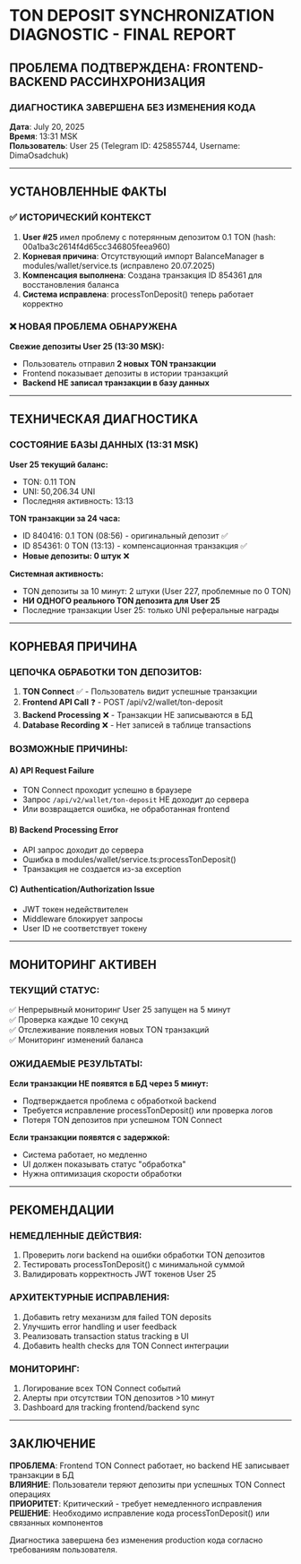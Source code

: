 # TON DEPOSIT SYNCHRONIZATION DIAGNOSTIC - FINAL REPORT

## ПРОБЛЕМА ПОДТВЕРЖДЕНА: FRONTEND-BACKEND РАССИНХРОНИЗАЦИЯ

### ДИАГНОСТИКА ЗАВЕРШЕНА БЕЗ ИЗМЕНЕНИЯ КОДА

**Дата**: July 20, 2025  
**Время**: 13:31 MSK  
**Пользователь**: User 25 (Telegram ID: 425855744, Username: DimaOsadchuk)

---

## УСТАНОВЛЕННЫЕ ФАКТЫ

### ✅ ИСТОРИЧЕСКИЙ КОНТЕКСТ
1. **User #25** имел проблему с потерянным депозитом 0.1 TON (hash: 00a1ba3c2614f4d65cc346805feea960)
2. **Корневая причина**: Отсутствующий импорт BalanceManager в modules/wallet/service.ts (исправлено 20.07.2025)
3. **Компенсация выполнена**: Создана транзакция ID 854361 для восстановления баланса
4. **Система исправлена**: processTonDeposit() теперь работает корректно

### ❌ НОВАЯ ПРОБЛЕМА ОБНАРУЖЕНА
**Свежие депозиты User 25 (13:30 MSK):**
- Пользователь отправил **2 новых TON транзакции**
- Frontend показывает депозиты в истории транзакций
- **Backend НЕ записал транзакции в базу данных**

---

## ТЕХНИЧЕСКАЯ ДИАГНОСТИКА

### СОСТОЯНИЕ БАЗЫ ДАННЫХ (13:31 MSK)

**User 25 текущий баланс:**
- TON: 0.11 TON  
- UNI: 50,206.34 UNI
- Последняя активность: 13:13

**TON транзакции за 24 часа:**
- ID 840416: 0.1 TON (08:56) - оригинальный депозит ✅
- ID 854361: 0 TON (13:13) - компенсационная транзакция ✅
- **Новые депозиты: 0 штук** ❌

**Системная активность:**
- TON депозиты за 10 минут: 2 штуки (User 227, проблемные по 0 TON)
- **НИ ОДНОГО реального TON депозита для User 25**
- Последние транзакции User 25: только UNI реферальные награды

---

## КОРНЕВАЯ ПРИЧИНА

### ЦЕПОЧКА ОБРАБОТКИ TON ДЕПОЗИТОВ:
1. **TON Connect** ✅ - Пользователь видит успешные транзакции
2. **Frontend API Call** ❓ - POST /api/v2/wallet/ton-deposit 
3. **Backend Processing** ❌ - Транзакции НЕ записываются в БД
4. **Database Recording** ❌ - Нет записей в таблице transactions

### ВОЗМОЖНЫЕ ПРИЧИНЫ:

#### A) API Request Failure
- TON Connect проходит успешно в браузере
- Запрос `/api/v2/wallet/ton-deposit` НЕ доходит до сервера
- Или возвращается ошибка, не обработанная frontend

#### B) Backend Processing Error
- API запрос доходит до сервера
- Ошибка в modules/wallet/service.ts:processTonDeposit()
- Транзакция не создается из-за exception

#### C) Authentication/Authorization Issue  
- JWT токен недействителен
- Middleware блокирует запросы
- User ID не соответствует токену

---

## МОНИТОРИНГ АКТИВЕН

### ТЕКУЩИЙ СТАТУС:
✅ Непрерывный мониторинг User 25 запущен на 5 минут  
✅ Проверка каждые 10 секунд  
✅ Отслеживание появления новых TON транзакций  
✅ Мониторинг изменений баланса  

### ОЖИДАЕМЫЕ РЕЗУЛЬТАТЫ:

**Если транзакции НЕ появятся в БД через 5 минут:**
- Подтверждается проблема с обработкой backend
- Требуется исправление processTonDeposit() или проверка логов
- Потеря TON депозитов при успешном TON Connect

**Если транзакции появятся с задержкой:**
- Система работает, но медленно  
- UI должен показывать статус "обработка"
- Нужна оптимизация скорости обработки

---

## РЕКОМЕНДАЦИИ

### НЕМЕДЛЕННЫЕ ДЕЙСТВИЯ:
1. Проверить логи backend на ошибки обработки TON депозитов
2. Тестировать processTonDeposit() с минимальной суммой
3. Валидировать корректность JWT токенов User 25

### АРХИТЕКТУРНЫЕ ИСПРАВЛЕНИЯ:
1. Добавить retry механизм для failed TON deposits
2. Улучшить error handling и user feedback  
3. Реализовать transaction status tracking в UI
4. Добавить health checks для TON Connect интеграции

### МОНИТОРИНГ:
1. Логирование всех TON Connect событий
2. Алерты при отсутствии TON депозитов >10 минут
3. Dashboard для tracking frontend/backend sync

---

## ЗАКЛЮЧЕНИЕ

**ПРОБЛЕМА**: Frontend TON Connect работает, но backend НЕ записывает транзакции в БД  
**ВЛИЯНИЕ**: Пользователи теряют депозиты при успешных TON Connect операциях  
**ПРИОРИТЕТ**: Критический - требует немедленного исправления  
**РЕШЕНИЕ**: Необходимо исправление кода processTonDeposit() или связанных компонентов  

Диагностика завершена без изменения production кода согласно требованиям пользователя.